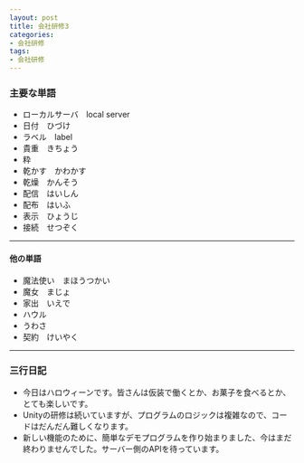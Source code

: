```yaml
---
layout: post
title: 会社研修3
categories:
- 会社研修
tags:
- 会社研修
---
```


### 主要な単語
* ローカルサーバ　local server
* 日付　ひづけ
* ラベル　label
* 貴重　きちょう
* 粋
* 乾かす　かわかす
* 乾燥　かんそう
* 配信　はいしん
* 配布　はいふ
* 表示　ひょうじ
* 接続　せつぞく

---

#### 他の単語
* 魔法使い　まほうつかい
* 魔女　まじょ
* 家出　いえで
* ハウル
* うわさ
* 契約　けいやく

---

### 三行日記

* 今日はハロウィーンです。皆さんは仮装で働くとか、お菓子を食べるとか、とても楽しいです。
* Unityの研修は続いていますが、プログラムのロジックは複雑なので、コードはだんだん難しくなります。
* 新しい機能のために、簡単なデモプログラムを作り始まりました、今はまだ終わりませんでした。サーバー側のAPIを待っています。




